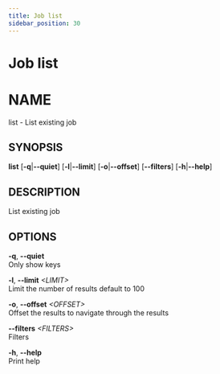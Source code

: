 ```yaml
---
title: Job list
sidebar_position: 30
---
```


# Job list

# NAME

list - List existing job

## SYNOPSIS

**list** \[**-q**\|**--quiet**\] \[**-l**\|**--limit**\]
\[**-o**\|**--offset**\] \[**--filters**\] \[**-h**\|**--help**\]

## DESCRIPTION

List existing job

## OPTIONS

**-q**, **--quiet**  
Only show keys

**-l**, **--limit** *\<LIMIT\>*  
Limit the number of results default to 100

**-o**, **--offset** *\<OFFSET\>*  
Offset the results to navigate through the results

**--filters** *\<FILTERS\>*  
Filters

**-h**, **--help**  
Print help
